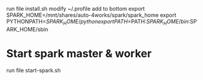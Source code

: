 run file install.sh
modify ~/.profile
add to bottom
export SPARK_HOME=/mnt/shares/auto-4works/spark/spark_home
export PYTHONPATH=$SPARK_HOME/python
export PATH=$PATH:$SPARK_HOME/bin:$SPARK_HOME/sbin

# Start spark master & worker
run file start-spark.sh